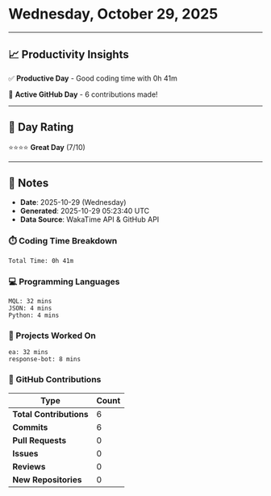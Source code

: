 # Wednesday, October 29, 2025

---

## 📈 Productivity Insights

✅ **Productive Day** - Good coding time with 0h 41m

🚀 **Active GitHub Day** - 6 contributions made!

---

## 🎯 Day Rating

⭐⭐⭐⭐ **Great Day** (7/10)

---

## 📝 Notes

- **Date**: 2025-10-29 (Wednesday)
- **Generated**: 2025-10-29 05:23:40 UTC
- **Data Source**: WakaTime API & GitHub API


### ⏱️ Coding Time Breakdown

```
Total Time: 0h 41m
```

### 💻 Programming Languages

```
MQL: 32 mins
JSON: 4 mins
Python: 4 mins
```

### 📂 Projects Worked On

```
ea: 32 mins
response-bot: 8 mins

```


### 🐙 GitHub Contributions

| Type | Count |
|------|-------|
| **Total Contributions** | 6 |
| **Commits** | 6 |
| **Pull Requests** | 0 |
| **Issues** | 0 |
| **Reviews** | 0 |
| **New Repositories** | 0 |

